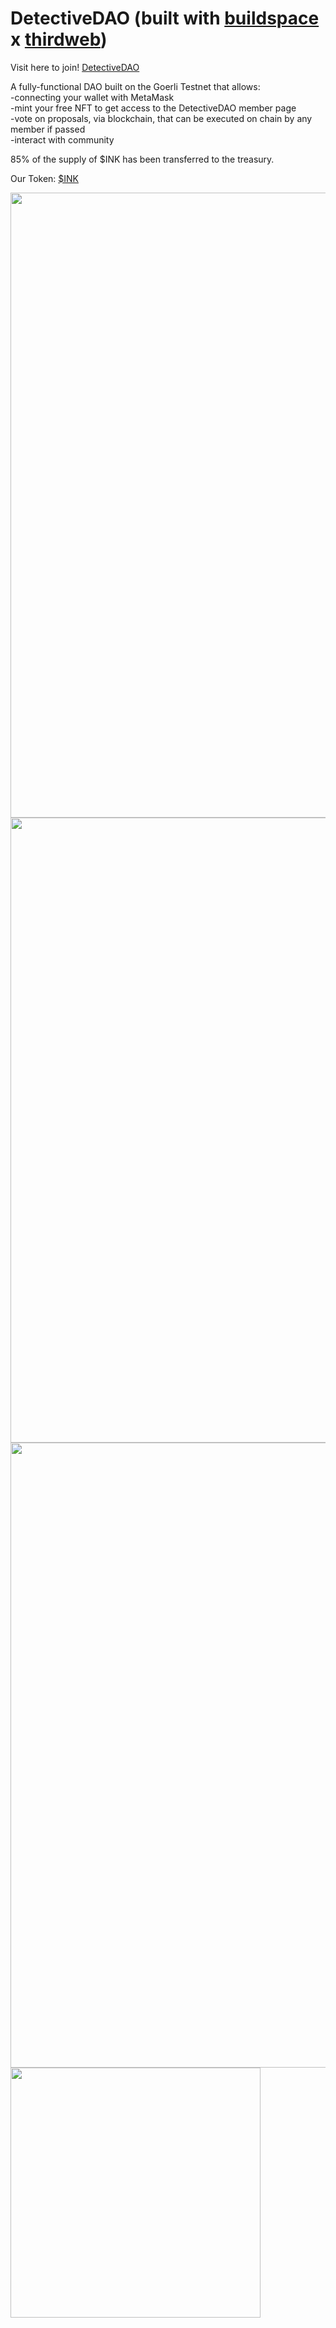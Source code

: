 # DetectiveDAO (built with [buildspace](https://buildspace.so/) x [thirdweb](https://thirdweb.com/dashboard))
Visit here to join! [DetectiveDAO](https://detective-dao.rohanprashanth.repl.co/)

A fully-functional DAO built on the Goerli Testnet that allows: \
-connecting your wallet with MetaMask \
-mint your free NFT to get access to the DetectiveDAO member page \
-vote on proposals, via blockchain, that can be executed on chain by any member if passed \
-interact with community

85% of the supply of $INK has been transferred to the treasury.

Our Token: [$INK](https://goerli.etherscan.io/token/0xc35770cd37e0bc22cf8ed0341aa071c64f2ebb15?a=0xF72db5598Fc4349dF20ef0ff281D01C7E6c2F31b) 

<img src="https://imgur.com/YZFX6Ar.png" width="1000">
<img src="https://imgur.com/zWHd3zZ.png" width="1000">
<img src="https://imgur.com/ZMWX1m0.png" width="1000">
<img src="https://imgur.com/UA2Lpp3.png" width="400">

